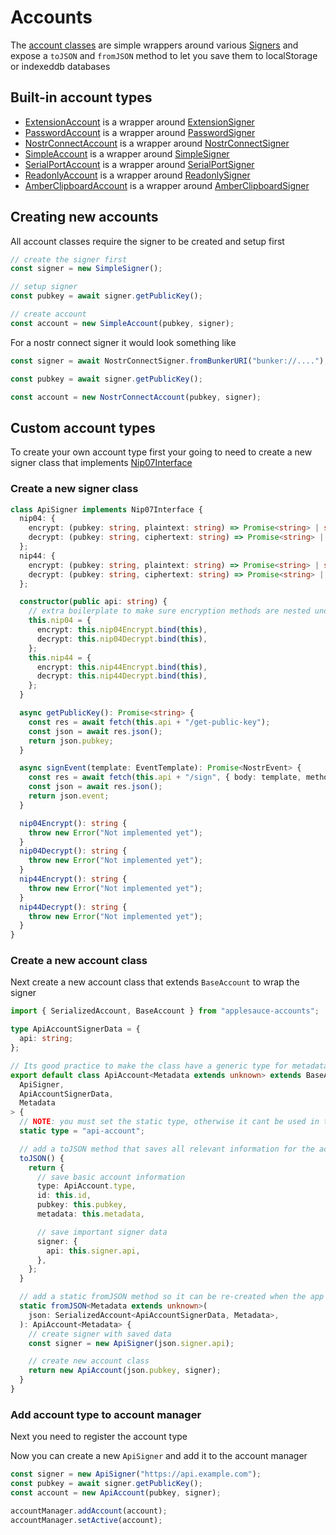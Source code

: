 # Accounts

The [account classes](https://hzrd149.github.io/applesauce/typedoc/modules/applesauce_accounts.Accounts.html) are simple wrappers around various [Signers](../signers/signers.md) and expose a `toJSON` and `fromJSON` method to let you save them to localStorage or indexeddb databases

## Built-in account types

- [ExtensionAccount](https://hzrd149.github.io/applesauce/typedoc/classes/applesauce_accounts.Accounts.ExtensionAccount.html) is a wrapper around [ExtensionSigner](https://hzrd149.github.io/applesauce/typedoc/classes/applesauce_signer.ExtensionSigner.html)
- [PasswordAccount](https://hzrd149.github.io/applesauce/typedoc/classes/applesauce_accounts.Accounts.PasswordAccount.html) is a wrapper around [PasswordSigner](https://hzrd149.github.io/applesauce/typedoc/classes/applesauce_signer.PasswordSigner.html)
- [NostrConnectAccount](https://hzrd149.github.io/applesauce/typedoc/classes/applesauce_accounts.Accounts.NostrConnectAccount.html) is a wrapper around [NostrConnectSigner](https://hzrd149.github.io/applesauce/typedoc/classes/applesauce_signer.NostrConnectSigner.html)
- [SimpleAccount](https://hzrd149.github.io/applesauce/typedoc/classes/applesauce_accounts.Accounts.SimpleAccount.html) is a wrapper around [SimpleSigner](https://hzrd149.github.io/applesauce/typedoc/classes/applesauce_signer.SimpleSigner.html)
- [SerialPortAccount](https://hzrd149.github.io/applesauce/typedoc/classes/applesauce_accounts.Accounts.SerialPortAccount.html) is a wrapper around [SerialPortSigner](https://hzrd149.github.io/applesauce/typedoc/classes/applesauce_signer.SerialPortSigner.html)
- [ReadonlyAccount](https://hzrd149.github.io/applesauce/typedoc/classes/applesauce_accounts.Accounts.ReadonlyAccount.html) is a wrapper around [ReadonlySigner](https://hzrd149.github.io/applesauce/typedoc/classes/applesauce_signer.ReadonlySigner.html)
- [AmberClipboardAccount](https://hzrd149.github.io/applesauce/typedoc/classes/applesauce_accounts.Accounts.AmberClipboardAccount.html) is a wrapper around [AmberClipboardSigner](https://hzrd149.github.io/applesauce/typedoc/classes/applesauce_signer.AmberClipboardSigner.html)

## Creating new accounts

All account classes require the signer to be created and setup first

```ts
// create the signer first
const signer = new SimpleSigner();

// setup signer
const pubkey = await signer.getPublicKey();

// create account
const account = new SimpleAccount(pubkey, signer);
```

For a nostr connect signer it would look something like

```ts
const signer = await NostrConnectSigner.fromBunkerURI("bunker://....");

const pubkey = await signer.getPublicKey();

const account = new NostrConnectAccount(pubkey, signer);
```

## Custom account types

To create your own account type first your going to need to create a new signer class that implements [Nip07Interface](https://hzrd149.github.io/applesauce/typedoc/types/applesauce_signer.Nip07Interface.html)

### Create a new signer class

```ts
class ApiSigner implements Nip07Interface {
  nip04: {
    encrypt: (pubkey: string, plaintext: string) => Promise<string> | string;
    decrypt: (pubkey: string, ciphertext: string) => Promise<string> | string;
  };
  nip44: {
    encrypt: (pubkey: string, plaintext: string) => Promise<string> | string;
    decrypt: (pubkey: string, ciphertext: string) => Promise<string> | string;
  };

  constructor(public api: string) {
    // extra boilerplate to make sure encryption methods are nested under .nip04 and .nip44
    this.nip04 = {
      encrypt: this.nip04Encrypt.bind(this),
      decrypt: this.nip04Decrypt.bind(this),
    };
    this.nip44 = {
      encrypt: this.nip44Encrypt.bind(this),
      decrypt: this.nip44Decrypt.bind(this),
    };
  }

  async getPublicKey(): Promise<string> {
    const res = await fetch(this.api + "/get-public-key");
    const json = await res.json();
    return json.pubkey;
  }

  async signEvent(template: EventTemplate): Promise<NostrEvent> {
    const res = await fetch(this.api + "/sign", { body: template, method: "POST" });
    const json = await res.json();
    return json.event;
  }

  nip04Encrypt(): string {
    throw new Error("Not implemented yet");
  }
  nip04Decrypt(): string {
    throw new Error("Not implemented yet");
  }
  nip44Encrypt(): string {
    throw new Error("Not implemented yet");
  }
  nip44Decrypt(): string {
    throw new Error("Not implemented yet");
  }
}
```

### Create a new account class

Next create a new account class that extends `BaseAccount` to wrap the signer

```ts
import { SerializedAccount, BaseAccount } from "applesauce-accounts";

type ApiAccountSignerData = {
  api: string;
};

// Its good practice to make the class have a generic type for metadata
export default class ApiAccount<Metadata extends unknown> extends BaseAccount<
  ApiSigner,
  ApiAccountSignerData,
  Metadata
> {
  // NOTE: you must set the static type, otherwise it cant be used in the AccountManager
  static type = "api-account";

  // add a toJSON method that saves all relevant information for the account
  toJSON() {
    return {
      // save basic account information
      type: ApiAccount.type,
      id: this.id,
      pubkey: this.pubkey,
      metadata: this.metadata,

      // save important signer data
      signer: {
        api: this.signer.api,
      },
    };
  }

  // add a static fromJSON method so it can be re-created when the app loads again
  static fromJSON<Metadata extends unknown>(
    json: SerializedAccount<ApiAccountSignerData, Metadata>,
  ): ApiAccount<Metadata> {
    // create signer with saved data
    const signer = new ApiSigner(json.signer.api);

    // create new account class
    return new ApiAccount(json.pubkey, signer);
  }
}
```

### Add account type to account manager

Next you need to register the account type

Now you can create a new `ApiSigner` and add it to the account manager

```ts
const signer = new ApiSigner("https://api.example.com");
const pubkey = await signer.getPublicKey();
const account = new ApiAccount(pubkey, signer);

accountManager.addAccount(account);
accountManager.setActive(account);
```
